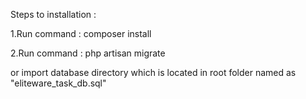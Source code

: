Steps to installation :

1.Run command :  composer install

2.Run command : php artisan migrate

   or import database directory which is located in root folder
   named as  "eliteware_task_db.sql"

